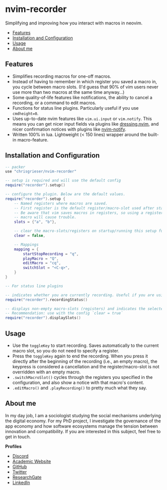 # nvim-recorder

Simplifying and improving how you interact with macros in neovim.

<!--toc:start-->
- [Features](#features)
- [Installation and Configuration](#installation-and-configuration)
- [Usage](#usage)
- [About me](#about-me)
<!--toc:end-->

## Features
- Simplifies recording macros for one-off macros.
- Instead of having to remember in which register you saved a macro in, you cycle between macro slots. (I'd guess that 90% of vim users never use more than two macros at the same time anyway…)
- Some quality-of-life features like notifications, the ability to cancel a recording, or a command to edit macros.
- Functions for status line plugins. Particularly useful if you use `cmdheight=0`.
- Uses up-to-date nvim features like `vim.ui.input` or `vim.notify`. This means you can get nicer input fields via plugins like [dressing.nvim](https://github.com/stevearc/dressing.nvim), and nicer confirmation notices with plugins like [nvim-notify](https://github.com/rcarriga/nvim-notify).
- Written 100% in lua. Lightweight (< 150 lines) wrapper around the built-in macro-feature.

## Installation and Configuration

```lua
-- packer
use "chrisgrieser/nvim-recorder"
```

```lua
-- setup is required and will use the default config
require("recorder").setup()
```

```lua
-- configure the plugin. Below are the default values.
require("recorder").setup {
	-- Named registers where macros are saved. 
	-- First register is the default register/macro-slot used after startup. 
	-- Be aware that vim saves macros in registers, so using a register inside a 
	-- macro will cause trouble.
	slots = {"a", "b"},

	-- clear the macro-slots/registers on startup/running this setup function
	clear = false,

	-- Mappings
	mapping = {
		startStopRecording = "q",
		playMacro = "Q",
		editMacro = "cq",
		switchSlot = "<C-q>",
	}
}

```

```lua
-- For status line plugins

-- indicates whether you are currently recording. Useful if you are using `cmdheight=0`, where recording-status is not visible.
require("recorder").recordingStatus()

-- displays non-empty macro-slots (registers) and indicates the selected one
-- Recommendation: use with the config `clear = true`
require("recorder").displaySlots()
```

## Usage
- Use the `toggleKey` to start recording. Saves automatically to the current macro slot, so you do not need to specify a register.
- Press the `toggleKey` again to end the recording. When you press it directly after the beginning of the recording (i.e., an empty macro), the keypress is considered a cancellation and the register/macro-slot is not overridden with an empty macro. 
- `.switchMacroSlot()` cycles through the registers you specified in the configuration, and also show a notice with that macro's content.
- `.editMacro()` and `.playRecording()` to pretty much what they say.

<!-- vale Google.FirstPerson = NO -->
## About me
In my day job, I am a sociologist studying the social mechanisms underlying the digital economy. For my PhD project, I investigate the governance of the app economy and how software ecosystems manage the tension between innovation and compatibility. If you are interested in this subject, feel free to get in touch.

__Profiles__
- [Discord](https://discordapp.com/users/462774483044794368/)
- [Academic Website](https://chris-grieser.de/)
- [GitHub](https://github.com/chrisgrieser/)
- [Twitter](https://twitter.com/pseudo_meta)
- [ResearchGate](https://www.researchgate.net/profile/Christopher-Grieser)
- [LinkedIn](https://www.linkedin.com/in/christopher-grieser-ba693b17a/)
